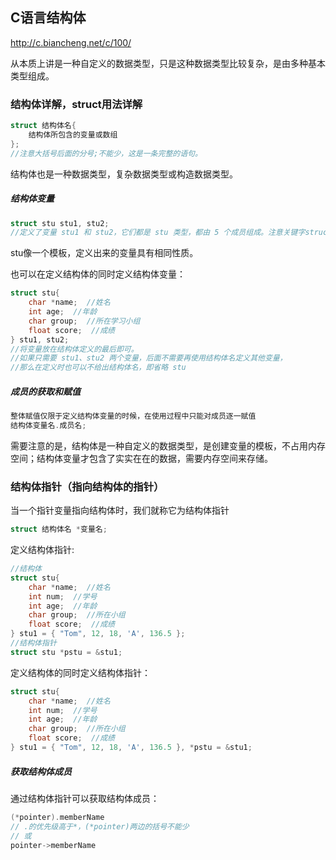## C语言结构体

http://c.biancheng.net/c/100/

从本质上讲是一种自定义的数据类型，只是这种数据类型比较复杂，是由多种基本类型组成。

### 结构体详解，struct用法详解

```c
struct 结构体名{
    结构体所包含的变量或数组
};
//注意大括号后面的分号;不能少，这是一条完整的语句。
```

结构体也是一种数据类型，复杂数据类型或构造数据类型。

##### 结构体变量

```c
struct stu stu1, stu2;
//定义了变量 stu1 和 stu2，它们都是 stu 类型，都由 5 个成员组成。注意关键字struct不能少
```

stu像一个模板，定义出来的变量具有相同性质。

也可以在定义结构体的同时定义结构体变量：

```c
struct stu{
    char *name;  //姓名
    int age;  //年龄
    char group;  //所在学习小组
    float score;  //成绩
} stu1, stu2;
//将变量放在结构体定义的最后即可。
//如果只需要 stu1、stu2 两个变量，后面不需要再使用结构体名定义其他变量，
//那么在定义时也可以不给出结构体名，即省略 stu
```

##### 成员的获取和赋值

```c
整体赋值仅限于定义结构体变量的时候，在使用过程中只能对成员逐一赋值
结构体变量名.成员名;
```

需要注意的是，结构体是一种自定义的数据类型，是创建变量的模板，不占用内存空间；结构体变量才包含了实实在在的数据，需要内存空间来存储。



### 结构体指针（指向结构体的指针）

当一个指针变量指向结构体时，我们就称它为结构体指针

```c
struct 结构体名 *变量名;
```

定义结构体指针:

```c
//结构体
struct stu{
    char *name;  //姓名
    int num;  //学号
    int age;  //年龄
    char group;  //所在小组
    float score;  //成绩
} stu1 = { "Tom", 12, 18, 'A', 136.5 };
//结构体指针
struct stu *pstu = &stu1;
```

定义结构体的同时定义结构体指针：

```c
struct stu{
    char *name;  //姓名
    int num;  //学号
    int age;  //年龄
    char group;  //所在小组
    float score;  //成绩
} stu1 = { "Tom", 12, 18, 'A', 136.5 }, *pstu = &stu1;
```

##### 获取结构体成员

通过结构体指针可以获取结构体成员：

```c
(*pointer).memberName
// .的优先级高于*，(*pointer)两边的括号不能少
// 或
pointer->memberName
```

